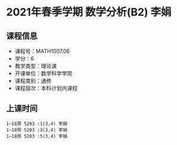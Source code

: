 # 2021年春季学期 数学分析(B2) 李娟






## 课程信息

- 课程号：MATH1007.06
- 学分：6
- 教学类型：理论课
- 开课单位：数学科学学院
- 课程类别：通修
- 课程层次：本科计划内课程

## 上课时间

```
1~18周 5203 :1(3,4) 李娟
1~18周 5203 :3(3,4) 李娟
1~18周 5203 :5(3,4) 李娟
```

